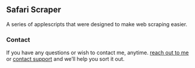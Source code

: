 ## Safari Scraper
A series of applescripts that were designed to make web scraping easier.

### Contact
If you have any questions or wish to contact me,  anytime. [reach out to me](mailto:nicokillips@gmail.com) or [contact support](https://github.com/contact) and we’ll help you sort it out.
